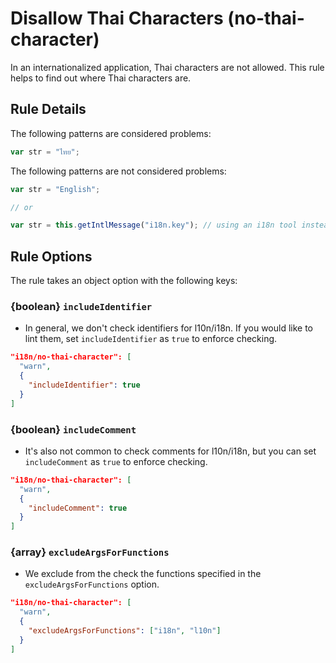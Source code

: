 # Disallow Thai Characters (no-thai-character)

In an internationalized application, Thai characters are not allowed. This rule helps to find out where Thai characters are.

## Rule Details

The following patterns are considered problems:

```js
var str = "ไทย";
```

The following patterns are not considered problems:

```js
var str = "English";

// or

var str = this.getIntlMessage("i18n.key"); // using an i18n tool instead of regular Thai characters
```

## Rule Options

The rule takes an object option with the following keys:

### {boolean} `includeIdentifier`

* In general, we don't check identifiers for l10n/i18n. If you would like to lint them, set `includeIdentifier` as `true` to enforce checking.

```json
"i18n/no-thai-character": [
  "warn",
  {
    "includeIdentifier": true
  }
]
```

### {boolean} `includeComment`

* It's also not common to check comments for l10n/i18n, but you can set `includeComment` as `true` to enforce checking.

```json
"i18n/no-thai-character": [
  "warn",
  {
    "includeComment": true
  }
]
```

### {array} `excludeArgsForFunctions`

* We exclude from the check the functions specified in the `excludeArgsForFunctions` option.

```json
"i18n/no-thai-character": [
  "warn",
  {
    "excludeArgsForFunctions": ["i18n", "l10n"]
  }
]
```

